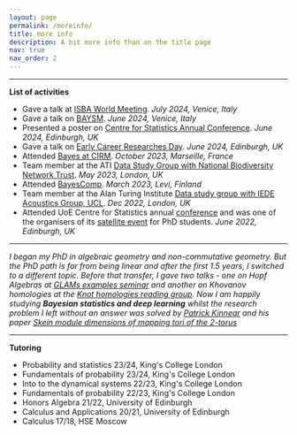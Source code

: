 ```yaml
---
layout: page
permalink: /moreinfo/
title: more info
description: A bit more info than on the title page
nav: true
nav_order: 2
---
```

___

**List of activities**
- Gave a talk at [ISBA World Meeting](https://www.unive.it/web/en/2208/home). *July 2024, Venice, Italy*
- Gave a talk on [BAYSM](https://events.stat.uconn.edu/BAYSM2024/). *June 2024, Venice, Italy*
- Presented a poster on [Centre for Statistics Annual Conference](https://centreforstatistics.maths.ed.ac.uk/cfs/events/upcoming-events/cfs-annual-conference-2024). *June 2024, Edinburgh, UK*
- Gave a talk on [Early Career Researches Day](https://centreforstatistics.maths.ed.ac.uk/cfs/events/upcoming-events/ecr-day-2024). *June 2024, Edinburgh, UK*
- Attended [Bayes at CIRM](https://bayesatcirm.github.io). *October 2023, Marseille, France*
- Team member at the ATI [Data Study Group with National Biodiversity Network Trust](https://www.turing.ac.uk/news/publications/data-study-group-final-report-national-biodiversity-network-trust). *May 2023, London, UK*
- Attended [BayesComp](https://bayescomp2023.com). *March 2023, Levi, Finland*
- Team member at the Alan Turing Institute [Data study group with IEDE Acoustics Group, UCL](https://www.turing.ac.uk/news/publications/data-study-group-final-report-iede-acoustics-group-university-college-london). *Dec 2022, London, UK*
- Attended UoE Centre for Statistics annual [conference](https://centreforstatistics.maths.ed.ac.uk/cfs/events/the-cfs-annual-conference/cfsc-2022) and was one of the organisers of its [satellite event](https://centreforstatistics.maths.ed.ac.uk/cfs/events/the-cfs-annual-conference/cfs-phd-student-day-2022) for PhD students. *June 2022, Edinburgh, UK*
  
___

*I began my PhD in algebraic geometry and non-commutative geometry.  But the PhD path is far from being linear and after the first 1.5 years, I switched to a different topic. Before that transfer, I gave two talks - one on Hopf Algebras at [GLAMs examples seminar](https://www.glams.org/2020-cohort/examples-seminar) and another on Khovanov homologies at the [Knot homologies reading group](https://sites.google.com/site/psafronov/notes/knot-homology). Now I am happily studying **Bayesian statistics and deep learning** whilst the research problem I left without an answer was solved by [Patrick Kinnear](https://www.maths.ed.ac.uk/~s1524448/) and his paper [Skein module dimensions of mapping tori of the 2-torus](https://arxiv.org/abs/2304.07332)* 

___

**Tutoring**
- Probability and statistics 23/24, King's College London
- Fundamentals of probability 23/24, King's College London
- Into to the dynamical systems 22/23, King's College London
- Fundamentals of probability 22/23, King's College London
- Honors Algebra 21/22, University of Edinburgh
- Calculus and Applications 20/21, University of Edinburgh
- Calculus 17/18, HSE Moscow
  
